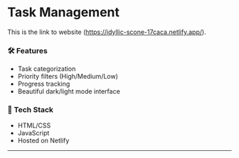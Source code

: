 # Task Management 

This is the link to website (https://idyllic-scone-17caca.netlify.app/).


### 🛠️ Features
- Task categorization
- Priority filters (High/Medium/Low)
- Progress tracking
- Beautiful dark/light mode interface

### 📁 Tech Stack
- HTML/CSS
- JavaScript
- Hosted on Netlify

---

